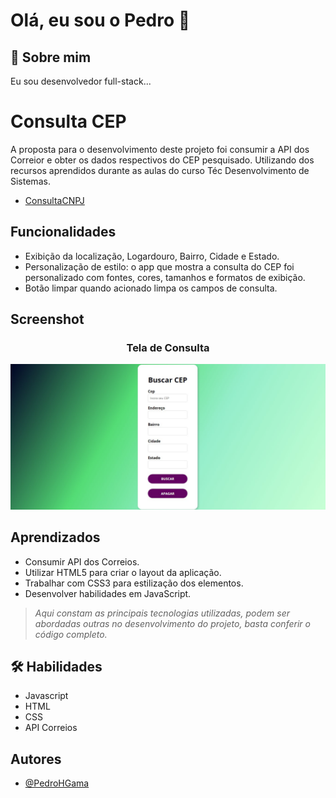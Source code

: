 
# Olá, eu sou o Pedro 👋
## 🚀 Sobre mim
Eu sou desenvolvedor full-stack...

# Consulta CEP

A proposta para o desenvolvimento deste projeto foi consumir a API dos Correior e obter os dados respectivos do CEP pesquisado. Utilizando dos recursos aprendidos durante as aulas do curso Téc Desenvolvimento de Sistemas.
- [ConsultaCNPJ](https://search-cep-api.vercel.app/)

## Funcionalidades

- Exibição da localização, Logardouro, Bairro, Cidade e Estado.
- Personalização de estilo: o app que mostra a consulta do CEP foi personalizado com fontes, cores, tamanhos e formatos de exibição.
- Botão limpar quando acionado limpa os campos de consulta.

## Screenshot

<div align="center">
  <h3>Tela de Consulta</h3>
  <img src="./images/tela%20de%20login.jpg" alt="tela de login" />
</div>

## Aprendizados

- Consumir API dos Correios. 
- Utilizar HTML5 para criar o layout da aplicação.
- Trabalhar com CSS3 para estilização dos elementos.
- Desenvolver habilidades em JavaScript.

> <em>Aqui constam as principais tecnologias utilizadas, podem ser abordadas outras no desenvolvimento do projeto, basta conferir o código completo. </em>


## 🛠 Habilidades
- Javascript
- HTML 
- CSS
- API Correios

## Autores

- [@PedroHGama](https://www.github.com/pedrohgama)
